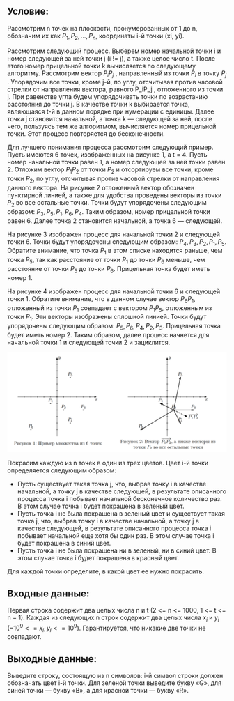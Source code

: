 
## Условие:
Рассмотрим n точек на плоскости, пронумерованных от 1 до n, обозначим их как $P_1, P_2, . . . , P_n$, координаты i-й точки (xi, yi).

Рассмотрим следующий процесс. Выберем номер начальной точки i и номер следующей за ней точки j (i != j), а также целое число t. После этого номер прицельной точки k вычисляется по следующему алгоритму. Рассмотрим вектор $P_iP_j$ , направленный из точки $P_i$ в точку $P_j$ . Упорядочим все точки, кроме j-й, по углу, отсчитывая против часовой стрелки от направления вектора, равного P_iP_j , отложенного из точки j. При равенстве угла будем упорядочивать точки по возрастанию расстояния до точки j. В качестве точки k выбирается точка, являющаяся t-й в данном порядке при нумерации с единицы. Далее точка j становится начальной, а точка k — следующей за ней, после чего, пользуясь тем же алгоритмом, вычисляется номер прицельной точки. Этот процесс повторяется до бесконечности.

Для лучшего понимания процесса рассмотрим следующий пример. Пусть имеются 6 точек, изображенных на рисунке 1, а t = 4. Пусть номер начальной точки равен 1, а номер следующей за ней точки равен 2. Отложим вектор $P_1P_2$ от точки $P_2$ и отсортируем все точки, кроме точки $P_2$, по углу, отсчитывая против часовой стрелки от направления данного вектора. На рисунке 2 отложенный вектор обозначен пунктирной линией, а также для удобства проведены векторы из точки $P_2$ во все остальные точки.
Точки будут упорядочены следующим образом: $P_3, P_5, P_1, P_6, P_4$. Таким образом, номер прицельной точки равен 6. Далее точка 2 становится начальной, а точка 6 — следующей.

На рисунке 3 изображен процесс для начальной точки 2 и следующей точки 6. Точки будут упорядочены следующим образом: $P_4, P_3, P_2, P_1, P_5$. Обратите внимание, что точка $P_1$ в этом списке находится раньше, чем точка $P_5$, так как расстояние от точки $P_1$ до точки $P_6$ меньше, чем расстояние от точки $P_5$ до точки $P_6$. Прицельная точка будет иметь номер 1.

На рисунке 4 изображен процесс для начальной точки 6 и следующей точки 1. Обратите внимание, что в данном случае вектор $P_6P_1$, отложенный из точки $P_1$ совпадает с вектором $P_1P_5$, отложенным из точки $P_1$. Эти векторы изображены сплошной линией. Точки будут упорядочены следующим образом: $P_5, P_6, P_4, P_2, P_3$. Прицельная точка будет иметь номер 2. Таким образом, далее процесс начнется для начальной точки 1 и следующей точки 2 и зациклится.

![рисунок 3 и 4](1_task_1.png)

Покрасим каждую из n точек в один из трех цветов. Цвет i-й точки определяется следующим образом:
- Пусть существует такая точка j, что, выбрав точку i в качестве начальной, а точку j в качестве следующей, в результате описанного процесса точка i побывает начальной бесконечное количество раз. В этом случае точка i будет покрашена в зеленый цвет.
- Пусть точка i не была покрашена в зеленый цвет и существует такая точка j, что, выбрав точку i в качестве начальной, а точку j в качестве следующей, в результате описанного процесса точка i побывает начальной еще хотя бы один раз. В этом случае точка i будет покрашена в синий цвет.
- Пусть точка i не была покрашена ни в зеленый, ни в синий цвет. В этом случае точка i будет покрашена в красный цвет.

Для каждой точки определите, в какой цвет ее нужно покрасить.

## Входные данные:
Первая строка содержит два целых числа n и t (2 <= n <= 1000, 1 <= t <= n − 1).
Каждая из следующих n строк содержит два целых числа $x_i$ и $y_i$ ($−10^9 <= x_i, y_i <= 10^9$). Гарантируется, что никакие две точки не совпадают.

## Выходные данные:
Выведите строку, состоящую из n символов: i-й символ строки должен обозначать цвет i-й точки.
Для зеленой точки выведите букву «G», для синей точки — букву «B», а для красной точки — букву «R».